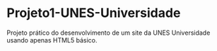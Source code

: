 # Projeto1-UNES-Universidade
 Projeto prático do desenvolvimento de um site da UNES Universidade usando apenas HTML5 básico.
